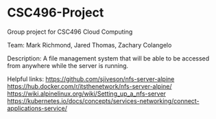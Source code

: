 # CSC496-Project
Group project for CSC496 Cloud Computing

Team:
Mark Richmond, Jared Thomas, Zachary Colangelo

Description:
A file management system that will be able to be accessed from anywhere while the server is running.

Helpful links:
https://github.com/sjiveson/nfs-server-alpine
https://hub.docker.com/r/itsthenetwork/nfs-server-alpine/
https://wiki.alpinelinux.org/wiki/Setting_up_a_nfs-server
https://kubernetes.io/docs/concepts/services-networking/connect-applications-service/
